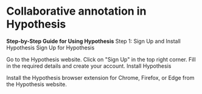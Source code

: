 # Collaborative annotation in Hypothesis

**Step-by-Step Guide for Using Hypothesis**
Step 1: Sign Up and Install Hypothesis
Sign Up for Hypothesis

Go to the Hypothesis website.
Click on "Sign Up" in the top right corner.
Fill in the required details and create your account.
Install Hypothesis

Install the Hypothesis browser extension for Chrome, Firefox, or Edge from the Hypothesis website.

